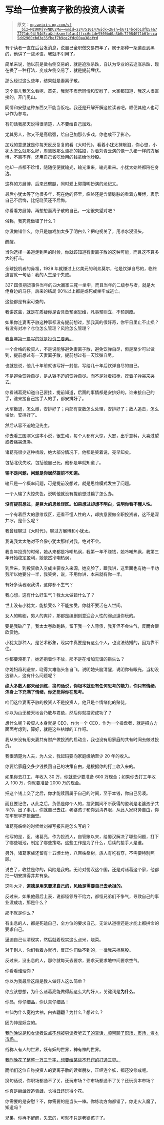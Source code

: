 # 写给一位妻离子散的投资人读者

> 原文：[`mp.weixin.qq.com/s?__biz=MzU0MjYwNDU2Mw==&mid=2247510147&idx=2&sn=b6714bceb1dfb5aa72271dc94f54d5ca&chksm=fb1ac4ffcc6d4de9500bd0a3b0c72084071b61ecca5dd2960cbd3e35fbef7b9ce2fdc00aa38c#rd`](http://mp.weixin.qq.com/s?__biz=MzU0MjYwNDU2Mw==&mid=2247510147&idx=2&sn=b6714bceb1dfb5aa72271dc94f54d5ca&chksm=fb1ac4ffcc6d4de9500bd0a3b0c72084071b61ecca5dd2960cbd3e35fbef7b9ce2fdc00aa38c#rd)

有个读者一直在后台发消息，说自己全职做交易四年了，属于那种一条道走到黑的，他讲了一些术语，我就不引用了。

简单来说，他以前是做右侧交易的，就是追涨杀跌，自认为专业的去追涨杀跌，现在换了一种打法，变成左侧交易了，就是提前埋伏。

那么经过这么些年，结果就是妻离子散。

这个事儿我怎么看呢，首先，我就不表示同情和安慰了，大家都知道，我这人很直接的，开门见山。

同情和安慰这种东西又不能当饭吃。我还是开解开解这位读者吧，顺便其他人也可以作为参考。 

有句话我那天说得很清楚，人不要给自己加戏。

尤其男人，你又不是高启强，给自己加那么多戏，你也成不了影帝。

加戏的意思就是你每天反反复复的看《大时代》，看着小犹太抹眼泪，你心想，小犹太怎么就那么好，周慧敏那么漂亮的姑娘，对着刘青云演的像一头猪一样的方展博，不离不弃，还用自己省吃俭用的钱拿给他炒股。

他却一点都不珍惜，随随便便就输光，输光重来，输光重来。小犹太始终都陪在身边。

这样的方展博，后来还劈腿，同时爱上郭蔼明扮演的龙纪文。

最后小犹太等了他很多年，死在他的怀里，临终还是含情脉脉的看着方展博，表示自己不后悔，比纪晓芙还不后悔。

你看看方展博，再想想妻离子散的自己，一定很失望对吧？

俗称，我究竟做错了什么？

你没做错什么，你只是加戏加太多了明白么？把电视关了，用凉水浸浸头。

醒醒。

当你选择一条道走到黑的时候，你就该知道有妻离子散的这种可能，而且这不算多大的打击。

全球投机者的鼻祖，1929 年就赚过上亿美元的利弗莫尔，他是饮弹自尽的，临终遗言就一句话：我的人生是个失败。

327 国债期货事件当年的四大赢家三死一坐牢，而且当年的二级参与者，就是大佬身边的马仔，后来的结局 90%以上都是或死或坐牢或逃亡。

这些都是有案可查的。

我讲这些，就是在质疑你是否具备预案思维，凡事预则立，不预则废。

如果你连妻离子散这种事都没有提前想过，那我真的很好奇，你平日里止不止损？有没有对冲？仓位怎么管理？风险怎么管理？

[我当年第一篇写的就是投资三要素。](http://mp.weixin.qq.com/s?__biz=MzU0MjYwNDU2Mw==&mid=2247502667&idx=1&sn=2e41ecbf67f6a389ba23e129cb322ce2&chksm=fb1aa737cc6d2e21a778279184bac9ada47215c2dcb87628a52db33ff691d7d1f4350dcb5e87&scene=21#wechat_redirect)

一个合格的投资人，不是说能够避免妻离子散，避免饮弹自尽，但是至少可以做到，提前想过有一天妻离子散，提前想过有一天饮弹自尽。

也就是说，他几十年前就该写好一封信，写给几十年后饮弹自尽的自己。

不是避免饮弹自尽，是从容不迫的饮弹自尽。而不是对着把枪，摸着子弹哭来哭去。

你看诸葛亮知道自己要挂，提前知道，后面的事情都是安排好的，谁来接自己的手，谁来接自己接手人的手，都安排好了。

大军撤退，怎么撤，安排好了；内部有变数怎么处理，安排好了；敌人追击，怎么埋伏，安排好了。

然后从容不迫地见先主。

你去看三国演义这本小说，很生动，每个人都有大惊，大怒，出乎意料，大喜过望或者痛哭流涕。

诸葛亮很少这种桥段，绝大部分情况下，他都是笑着说，亮早知矣。

包括北伐失败，包括他自己死，他都是早就知道了。

**输不是问题，问题是你居然提前不知道。** 

输只是一个概率问题，可是提前没想过，就是思维模式发生了问题。

一个人输了大惊失色，说明他就没有提前想过输了怎么办。

**没有提前想过，是巨大的思维误区。如果想过却想不明白，说明你看不懂人性。**

一个有着巨大的思维误区，还看不懂人性的人，却执意要做全职投资者，这不是深井冰，是什么呢？

我曾经聊过《大时代》，聊过方展博和小犹太。

我说我太太绝对不会像小犹太那样对我，绝对不会。

我当年投资的时候，她从来都是冷嘲热讽，我第一年不赚钱，她冷嘲热讽，我第三年开始稳定盈利，她依然冷嘲热讽，

到后来，到投资收入变成主要收入来源，她变脸了，跟我讲，这里面也有她一半功劳所以她要分一半，我笑笑，说，不用你讲，本来就有你一半。

有好多读者跟我讲，这你都不生气？

我心想，这有什么好生气？我太太做错什么了？

世上没有小犹太，能接受么？不能接受，你就不要活在人世间。

女人的韩剧，男人的爽片，那都是编剧刻意迎合人性的弱点逗你玩的。

要是我破产了，我太太卷款跑路，留下我一个人背债，我非但不会生气，反而会很欣赏她。

小犹太那种人，是艺术形象，现实中真要是有这么个人，也没法结婚的，因为靠不住。

你都要淹死了，她还抱着你不放，那不是在增加无谓的损失么？

你媳妇趋利避害，晓得大难临头各自飞，说明她头脑清醒，说明你有眼光，当初没选错人，这有什么问题呢？

**绝大多数人都未经训练，换句话说，你根本就没有任何思考的能力，你只有情绪，浑身上下充满了情绪，你还觉得你在思考。**

咱们这位妻离子散的投资人不是投资人，他只是个情绪化的赌徒。

你以为山无棱天地合乃敢与君绝，然后你就投资成功了？

想什么呢？投资人本身就是 CEO，作为一个 CEO，作为一个操盘者，就是把方方面面考虑到，算好，就是这些枯燥的工作呀。

我从来没有用夫妻共有财产做投资的启动金，我也没有用家庭的共有时间去做过投资。

我很清楚为人夫，为人父，我起码要向家庭缴纳至少 20 年的收入。

你要给家庭交多少钱换回自己的决策自由，是根据你的打工收入来的。

如果你去打工，年收入 30 万，你就至少要准备 600 万现金；如果你去打工年收入 100 万，你就要准备 2000 万的现金。

把这个钱上交了之后，你才能赎回属于自己的时间，至于本钱，你自己另凑。

而且要记住，从此之后，负债是你个人的，投资期间不断获得的盈利是老婆孩子共享的，出了事儿，你就自己去扛，老婆孩子和你划清界限，从此人家财务自由，你在牢里学罗辑面壁。

诸葛亮临终的时候给刘禅写报告是怎么写的？

他写的是，臣，诸葛亮，作为投资人，自管账以来，给蜀汉解决了哪些问题，打下了哪些城池，制定了哪些策略，这些工作是为了什么，后续的接手人是谁。

另外，诸葛家族还留有十五顷土地，八百株桑树，族人有吃有穿，不需要特别照顾。

说白了，收益是你的，风险是我的。无论对蜀汉这个国，还是对诸葛这个家，他都把一切安排得井井有条。

这叫大才，**道德是用来要求自己的，风险是需要自己去承担的。** 

反过来，如果他最后上表，说都怪领导不给力，都怪兄弟们不争气，导致自己的事业没成功，那是什么？

那不就是你么？

有出息的人，都是死磕自己，全方位的要求自己，无论从道德还是才能上都拼命的要求自己。

逼迫自己认清现实，然后就着现实这么点米，烧菜。

对于别人，你们看着办就行，反正你们做不到的，一律我来擦屁股。

反过来，没出息的人，那你就每天去要求，要求天要求地中间要求空气。

你看看谁理你？

你以为我最后这段是教人做好人这么简单？

你应该想想，为什么诸葛亮能做得起这么大的好人，关键词是**为什么**。

你品，你仔细品，你认真仔细品！

神仙为什么宽袍大袖，白衣翩翩？为什么？想过么？

因为神是妖变的。

[我昨晚说是和女读者说点不想被男读者听去了的真话，顺带聊了职场，市场，资本市场。](http://mp.weixin.qq.com/s?__biz=MzU3NDc5Nzc0NQ==&mid=2247523202&idx=1&sn=d0ef6e3df95afd2f2ee89301de833ca5&chksm=fd2e395cca59b04a0b639ed9ea15f0f0e03c59d5ccd0c328c500b69d2dd75f8488f7a7458bba&scene=21#wechat_redirect)

俗称人有人的世界，妖有妖的世界，神有神的世界。

[我昨晚花了整整一万三千字，想要给某些不开窍的打通三界。](http://mp.weixin.qq.com/s?__biz=MzU3NDc5Nzc0NQ==&mid=2247523202&idx=1&sn=d0ef6e3df95afd2f2ee89301de833ca5&chksm=fd2e395cca59b04a0b639ed9ea15f0f0e03c59d5ccd0c328c500b69d2dd75f8488f7a7458bba&scene=21#wechat_redirect)

而咱们这位自称投资人的妻离子散的读者朋友，正经连个妖，都还没修成呢。

换句话说，你职场都通不了关，还玩市场？你市场都通不了关？还玩资本市场？

你真是癞蛤蟆追青蛙，长得丑还玩得个花。

你需要的是安慰？不，你需要的是当头一棒。你练功方向都错了，你走火入魔了，知道吗？

兄弟，你再不醒醒，失去的，可就不只是老婆孩子了。